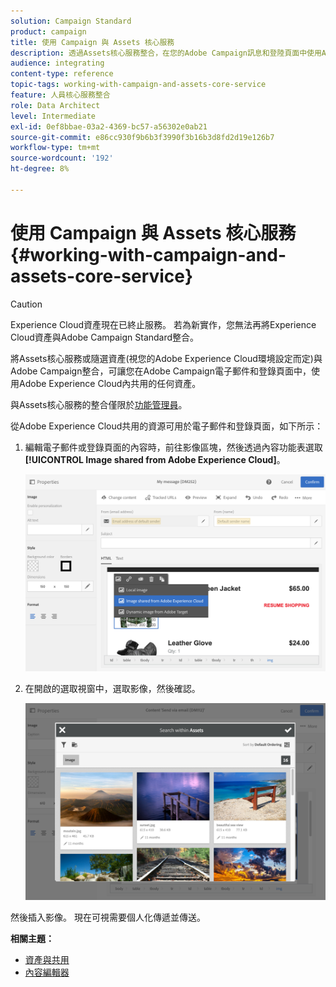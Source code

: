 ```yaml
---
solution: Campaign Standard
product: campaign
title: 使用 Campaign 與 Assets 核心服務
description: 透過Assets核心服務整合，在您的Adobe Campaign訊息和登陸頁面中使用Adobe Experience Cloud內共用的任何資源。
audience: integrating
content-type: reference
topic-tags: working-with-campaign-and-assets-core-service
feature: 人員核心服務整合
role: Data Architect
level: Intermediate
exl-id: 0ef8bbae-03a2-4369-bc57-a56302e0ab21
source-git-commit: e86cc930f9b6b3f3990f3b16b3d8fd2d19e126b7
workflow-type: tm+mt
source-wordcount: '192'
ht-degree: 8%

---
```


# 使用 Campaign 與 Assets 核心服務{#working-with-campaign-and-assets-core-service}

>[!CAUTION]
>
> Experience Cloud資產現在已終止服務。 若為新實作，您無法再將Experience Cloud資產與Adobe Campaign Standard整合。

將Assets核心服務或隨選資產(視您的Adobe Experience Cloud環境設定而定)與Adobe Campaign整合，可讓您在Adobe Campaign電子郵件和登錄頁面中，使用Adobe Experience Cloud內共用的任何資產。

與Assets核心服務的整合僅限於[功能管理員](../../administration/using/users-management.md#functional-administrators)。

從Adobe Experience Cloud共用的資源可用於電子郵件和登錄頁面，如下所示：

1. 編輯電子郵件或登錄頁面的內容時，前往影像區塊，然後透過內容功能表選取&#x200B;**[!UICONTROL Image shared from Adobe Experience Cloud]**。

   ![](assets/dam_insert_image_dce.png)

1. 在開啟的選取視窗中，選取影像，然後確認。

   ![](assets/dam_shared_image_selection.png)

然後插入影像。 現在可視需要個人化傳遞並傳送。

**相關主題：**

* [資產與共用](https://experienceleague.adobe.com/docs/core-services/interface/assets/experience-cloud-assets.html)
* [內容編輯器](../../designing/using/personalization.md#example-email-personalization)
